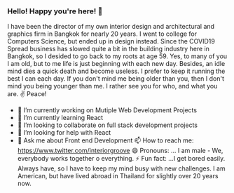 ### Hello! Happy you're here!  👋

<!--
**interiorpassion/interiorpassion** is a ✨ _special_ ✨ repository because its `README.md` (this file) appears on your GitHub profile.

Here are some ideas to get you started:


-->I have been the director of my own interior design and architectural and graphics firm in Bangkok for nearly 20 years. I went to college for Computers Science, but ended up in design instead. Since the COVID19 Spread business has slowed quite a bit in the building industry here in Bangkok,  so I desided to go back to my roots at age 59. Yes, to many of you I am old, but to me life is just beginning with each new day. Besides, an idle mind dies a quick death and become useless. I prefer to keep it running the best I can each day. If you don't mind me being older than you, then I don't mind you being younger than me. I rather see you for who, and what you are. ✌ Peace! 

- 🔭 I’m currently working on Mutiple Web Development Projects
- 🌱 I’m currently learning React
- 👯 I’m looking to collaborate on full stack development projects
- 🤔 I’m looking for help with React
- 💬 Ask me about Front end Development
 📫 How to reach me: https://www.twitter.com/interiorgroove
 😄 Pronouns: ... I am male - We, everybody works together o everything. 
 ⚡ Fun fact: ...I get bored easily. Always have, so I have to keep my mind busy with new challenges. I am American, but have lived abroad in Thailand for slightly over 20 years now. 
